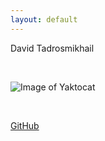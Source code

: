 ```yaml
---
layout: default
---
```


David Tadrosmikhail

<br>

![Image of Yaktocat](https://octodex.github.com/images/yakocat.png)

<br>

[GitHub](http://github.com)
